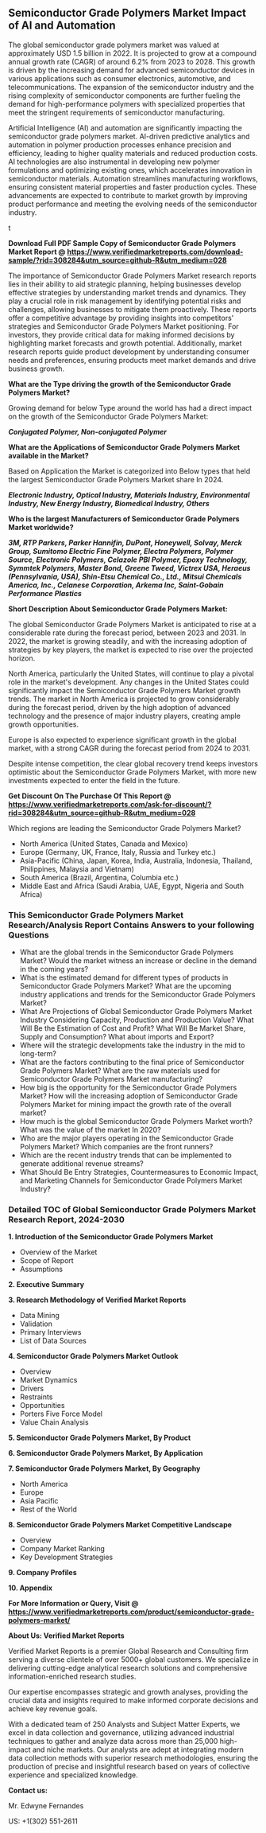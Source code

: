 <h2>Semiconductor Grade Polymers Market Impact of AI and Automation</h2><p>The global semiconductor grade polymers market was valued at approximately USD 1.5 billion in 2022. It is projected to grow at a compound annual growth rate (CAGR) of around 6.2% from 2023 to 2028. This growth is driven by the increasing demand for advanced semiconductor devices in various applications such as consumer electronics, automotive, and telecommunications. The expansion of the semiconductor industry and the rising complexity of semiconductor components are further fueling the demand for high-performance polymers with specialized properties that meet the stringent requirements of semiconductor manufacturing.</p><p>Artificial Intelligence (AI) and automation are significantly impacting the semiconductor grade polymers market. AI-driven predictive analytics and automation in polymer production processes enhance precision and efficiency, leading to higher quality materials and reduced production costs. AI technologies are also instrumental in developing new polymer formulations and optimizing existing ones, which accelerates innovation in semiconductor materials. Automation streamlines manufacturing workflows, ensuring consistent material properties and faster production cycles. These advancements are expected to contribute to market growth by improving product performance and meeting the evolving needs of the semiconductor industry.</p>t</p><p id="" class=""><strong>Download Full PDF Sample Copy of Semiconductor Grade Polymers Market Report @ <a href="https://www.verifiedmarketreports.com/download-sample/?rid=308284&utm_source=github-R&utm_medium=028" target="_blank">https://www.verifiedmarketreports.com/download-sample/?rid=308284&utm_source=github-R&utm_medium=028</a></strong></p><p>The importance of&nbsp;Semiconductor Grade Polymers Market research reports lies in their ability to aid strategic planning, helping businesses develop effective strategies by understanding market trends and dynamics. They play a crucial role in risk management by identifying potential risks and challenges, allowing businesses to mitigate them proactively. These reports offer a competitive advantage by providing insights into competitors' strategies and Semiconductor Grade Polymers Market positioning. For investors, they provide critical data for making informed decisions by highlighting market forecasts and growth potential. Additionally, market research reports guide product development by understanding consumer needs and preferences, ensuring products meet market demands and drive business growth.</p><p><strong>What are the&nbsp;Type driving the growth of the Semiconductor Grade Polymers Market?</strong></p><p id="" class="">Growing demand for below Type around the world has had a direct impact on the growth of the Semiconductor Grade Polymers Market:</p><em><strong>Conjugated Polymer, Non-conjugated Polymer</strong></em></p><strong>What are the&nbsp;Applications&nbsp;of Semiconductor Grade Polymers Market available in the Market?</strong></p><p id="" class="">Based on Application the Market is categorized into Below types that held the largest Semiconductor Grade Polymers Market share In 2024.</p><em><strong>Electronic Industry, Optical Industry, Materials Industry, Environmental Industry, New Energy Industry, Biomedical Industry, Others</strong></em></p><strong>Who is the largest Manufacturers of Semiconductor Grade Polymers Market worldwide?</strong></p><p><em><strong>3M, RTP Parkers, Parker Hannifin, DuPont, Honeywell, Solvay, Merck Group, Sumitomo Electric Fine Polymer, Electra Polymers, Polymer Source, Electronic Polymers, Celazole PBI Polymer, Epoxy Technology, Symmtek Polymers, Master Bond, Greene Tweed, Victrex USA, Heraeus (Pennsylvania, USA), Shin-Etsu Chemical Co., Ltd., Mitsui Chemicals America, Inc., Celanese Corporation, Arkema Inc, Saint-Gobain Performance Plastics</strong></em></p><p id="" class=""><strong>Short Description About Semiconductor Grade Polymers Market:</strong></p><p>The global Semiconductor Grade Polymers Market is anticipated to rise at a considerable rate during the forecast period, between 2023 and 2031. In 2022, the market is growing steadily, and with the increasing adoption of strategies by key players, the market is expected to rise over the projected horizon.</p><p>North America, particularly the United States, will continue to play a pivotal role in the market's development. Any changes in the United States could significantly impact the Semiconductor Grade Polymers Market growth trends. The market in North America is projected to grow considerably during the forecast period, driven by the high adoption of advanced technology and the presence of major industry players, creating ample growth opportunities.</p><p>Europe is also expected to experience significant growth in the global market, with a strong CAGR during the forecast period from 2024 to 2031.</p><p>Despite intense competition, the clear global recovery trend keeps investors optimistic about the Semiconductor Grade Polymers Market, with more new investments expected to enter the field in the future.</p><p id="" class=""><strong>Get Discount On The Purchase Of This Report @ <a href="https://www.verifiedmarketreports.com/ask-for-discount/?rid=308284&utm_source=github-R&utm_medium=028" target="_blank">https://www.verifiedmarketreports.com/ask-for-discount/?rid=308284&utm_source=github-R&utm_medium=028</a></strong></p>Which regions are leading the Semiconductor Grade Polymers Market?</p><ul><li>North America (United States, Canada and Mexico)</li><li>Europe (Germany, UK, France, Italy, Russia and Turkey etc.)</li><li>Asia-Pacific (China, Japan, Korea, India, Australia, Indonesia, Thailand, Philippines, Malaysia and Vietnam)</li><li>South America (Brazil, Argentina, Columbia etc.)</li><li>Middle East and Africa (Saudi Arabia, UAE, Egypt, Nigeria and South Africa)</li></ul><h3 id="" class="">This Semiconductor Grade Polymers Market Research/Analysis Report Contains Answers to your following Questions</h3><ul><li>What are the global trends in the Semiconductor Grade Polymers Market? Would the market witness an increase or decline in the demand in the coming years?</li><li>What is the estimated demand for different types of products in Semiconductor Grade Polymers Market? What are the upcoming industry applications and trends for the Semiconductor Grade Polymers Market?</li><li>What Are Projections of Global Semiconductor Grade Polymers Market Industry Considering Capacity, Production and Production Value? What Will Be the Estimation of Cost and Profit? What Will Be Market Share, Supply and Consumption? What about imports and Export?</li><li>Where will the strategic developments take the industry in the mid to long-term?</li><li>What are the factors contributing to the final price of Semiconductor Grade Polymers Market? What are the raw materials used for Semiconductor Grade Polymers Market manufacturing?</li><li>How big is the opportunity for the Semiconductor Grade Polymers Market? How will the increasing adoption of Semiconductor Grade Polymers Market for mining impact the growth rate of the overall market?</li><li>How much is the global Semiconductor Grade Polymers Market worth? What was the value of the market In 2020?</li><li>Who are the major players operating in the Semiconductor Grade Polymers Market? Which companies are the front runners?</li><li>Which are the recent industry trends that can be implemented to generate additional revenue streams?</li><li>What Should Be Entry Strategies, Countermeasures to Economic Impact, and Marketing Channels for Semiconductor Grade Polymers Market Industry?</li></ul><h3 id="" class="">Detailed TOC of Global Semiconductor Grade Polymers Market Research Report, 2024-2030</h3><p id="" class=""><strong>1. Introduction of the Semiconductor Grade Polymers Market</strong></p><ul><li>Overview of the Market</li><li>Scope of Report</li><li>Assumptions</li></ul><p id="" class=""><strong>2. Executive Summary</strong></p><p id="" class=""><strong>3. Research Methodology of Verified Market Reports</strong></p><ul><li>Data Mining</li><li>Validation</li><li>Primary Interviews</li><li>List of Data Sources</li></ul><p id="" class=""><strong>4. Semiconductor Grade Polymers Market Outlook</strong></p><ul><li>Overview</li><li>Market Dynamics</li><li>Drivers</li><li>Restraints</li><li>Opportunities</li><li>Porters Five Force Model</li><li>Value Chain Analysis</li></ul><p id="" class=""><strong>5. Semiconductor Grade Polymers Market, By Product</strong></p><p id="" class=""><strong>6. Semiconductor Grade Polymers Market, By Application</strong></p><p id="" class=""><strong>7. Semiconductor Grade Polymers Market, By Geography</strong></p><ul><li>North America</li><li>Europe</li><li>Asia Pacific</li><li>Rest of the World</li></ul><p id="" class=""><strong>8. Semiconductor Grade Polymers Market Competitive Landscape</strong></p><ul><li>Overview</li><li>Company Market Ranking</li><li>Key Development Strategies</li></ul><p id="" class=""><strong>9. Company Profiles</strong></p><p id="" class=""><strong>10. Appendix</strong></p><p id="" class=""><strong>For More Information or Query, Visit @ <a href="https://www.verifiedmarketreports.com/product/semiconductor-grade-polymers-market/" target="_blank">https://www.verifiedmarketreports.com/product/semiconductor-grade-polymers-market/</a></strong></p><p id="" class=""><strong>About Us: Verified Market Reports</strong></p><p id="" class="">Verified Market Reports is a premier Global Research and Consulting firm serving a diverse clientele of over 5000+ global customers. We specialize in delivering cutting-edge analytical research solutions and comprehensive information-enriched research studies.</p><p id="" class="">Our expertise encompasses strategic and growth analyses, providing the crucial data and insights required to make informed corporate decisions and achieve key revenue goals.</p><p id="" class="">With a dedicated team of 250 Analysts and Subject Matter Experts, we excel in data collection and governance, utilizing advanced industrial techniques to gather and analyze data across more than 25,000 high-impact and niche markets. Our analysts are adept at integrating modern data collection methods with superior research methodologies, ensuring the production of precise and insightful research based on years of collective experience and specialized knowledge.</p><p id="" class=""><strong>Contact us:</strong></p><p id="" class="">Mr. Edwyne Fernandes</p><p id="" class="">US: +1(302) 551-2611</p>